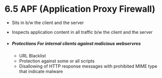 # 6.5 APF (Application Proxy Firewall)
- Sits in b/w the client and the server
- Inspects application content in all traffic b/w the client and the server

- ##### Protections For internal clients against malicious webservres
	- URL Blacklist
	- Protection against some or all scripts
	- Disallowing of HTTP response messages with prohibited MIME type that indicate malware